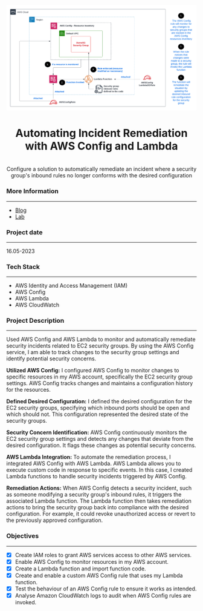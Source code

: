 <br />

![Architecture Diagram](Architecture.png)
  <h1 align="center">Automating Incident Remediation with AWS Config and Lambda</h1>
  <p align="center">
    <br />
    Configure a solution to automatically remediate an incident where a security group's inbound rules no longer conforms with the desired configuration
  </p>
</p>

### More Information
------------------
- [Blog](https://blog.digitalden.cloud/automating-incident-remediation-with-aws-config-and-lambda-9efc077b72e9)
- [Lab](https://youtu.be/VgxpkKJrWpY)

### Project date
------------------
16.05-2023

### Tech Stack
------------------
- AWS Identity and Access Management (IAM)
- AWS Config
- AWS Lambda
- AWS CloudWatch

### Project Description
-----------------
Used AWS Config and AWS Lambda to monitor and automatically remediate security incidents related to EC2 security groups. By using the AWS Config service, I am able to track changes to the security group settings and identify potential security concerns.

**Utilized AWS Config:** I configured AWS Config to monitor changes to specific resources in my AWS account, specifically the EC2 security group settings. AWS Config tracks changes and maintains a configuration history for the resources.

**Defined Desired Configuration:** I defined the desired configuration for the EC2 security groups, specifying which inbound ports should be open and which should not. This configuration represented the desired state of the security groups.

**Security Concern Identification:** AWS Config continuously monitors the EC2 security group settings and detects any changes that deviate from the desired configuration. It flags these changes as potential security concerns.

**AWS Lambda Integration:** To automate the remediation process, I integrated AWS Config with AWS Lambda. AWS Lambda allows you to execute custom code in response to specific events. In this case, I created Lambda functions to handle security incidents triggered by AWS Config.

**Remediation Actions:** When AWS Config detects a security incident, such as someone modifying a security group's inbound rules, it triggers the associated Lambda function. The Lambda function then takes remediation actions to bring the security group back into compliance with the desired configuration. For example, it could revoke unauthorized access or revert to the previously approved configuration.

### Objectives
-----------------
- [x] Create IAM roles to grant AWS services access to other AWS services.
- [x] Enable AWS Config to monitor resources in my AWS account.
- [x] Create a Lambda function and import function code.
- [x] Create and enable a custom AWS Config rule that uses my Lambda function.
- [x] Test the behaviour of an AWS Config rule to ensure it works as intended.
- [x] Analyse Amazon CloudWatch logs to audit when AWS Config rules are invoked.
